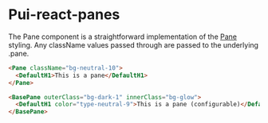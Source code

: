 # Pui-react-panes

The Pane component is a straightforward implementation of the [Pane](http://styleguide.pivotal.io/all.html#pane) styling. Any className values passed through are passed to the underlying .pane.

```html
<Pane className="bg-neutral-10">
  <DefaultH1>This is a pane</DefaultH1>
</Pane>

<BasePane outerClass="bg-dark-1" innerClass="bg-glow">
  <DefaultH1 color="type-neutral-9">This is a pane (configurable)</DefaultH1>
</BasePane>
```